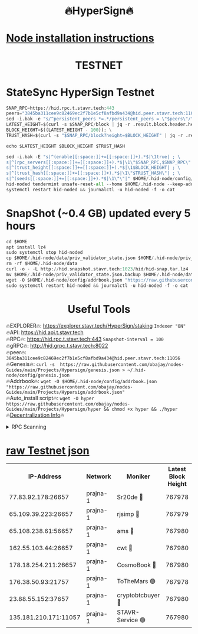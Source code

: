 <h1 align="center"> 🔥HyperSign🔥</h1>

[Node installation instructions](https://github.com/obajay/nodes-Guides/tree/main/Projects/Hypersign)
=

<h1 align="center"> TESTNET</h1>

# StateSync HyperSign Testnet
```python
SNAP_RPC=https://hid.rpc.t.stavr.tech:443
peers="3845ba311cee9c82469ec2f7b1e5cf8afbd9a434@hid.peer.stavr.tech:11056"
sed -i.bak -e "s/^persistent_peers *=.*/persistent_peers = \"$peers\"/" $HOME/.hid-node/config/config.toml
LATEST_HEIGHT=$(curl -s $SNAP_RPC/block | jq -r .result.block.header.height); \
BLOCK_HEIGHT=$((LATEST_HEIGHT - 100)); \
TRUST_HASH=$(curl -s "$SNAP_RPC/block?height=$BLOCK_HEIGHT" | jq -r .result.block_id.hash)

echo $LATEST_HEIGHT $BLOCK_HEIGHT $TRUST_HASH

sed -i.bak -E "s|^(enable[[:space:]]+=[[:space:]]+).*$|\1true| ; \
s|^(rpc_servers[[:space:]]+=[[:space:]]+).*$|\1\"$SNAP_RPC,$SNAP_RPC\"| ; \
s|^(trust_height[[:space:]]+=[[:space:]]+).*$|\1$BLOCK_HEIGHT| ; \
s|^(trust_hash[[:space:]]+=[[:space:]]+).*$|\1\"$TRUST_HASH\"| ; \
s|^(seeds[[:space:]]+=[[:space:]]+).*$|\1\"\"|" $HOME/.hid-node/config/config.toml
hid-noded tendermint unsafe-reset-all --home $HOME/.hid-node --keep-addr-book
systemctl restart hid-noded && journalctl -u hid-noded -f -o cat
```
# SnapShot (~0.4 GB) updated every 5 hours
```python
cd $HOME
apt install lz4
sudo systemctl stop hid-noded
cp $HOME/.hid-node/data/priv_validator_state.json $HOME/.hid-node/priv_validator_state.json.backup
rm -rf $HOME/.hid-node/data
curl -o - -L http://hid.snapshot.stavr.tech:1023/hid/hid-snap.tar.lz4 | lz4 -c -d - | tar -x -C $HOME/.hid-node --strip-components 2
mv $HOME/.hid-node/priv_validator_state.json.backup $HOME/.hid-node/data/priv_validator_state.json
wget -O $HOME/.hid-node/config/addrbook.json "https://raw.githubusercontent.com/obajay/nodes-Guides/main/Projects/Hypersign/addrbook.json"
sudo systemctl restart hid-noded && journalctl -u hid-noded -f -o cat
```

 <h1 align="center"> Useful Tools</h1>

🔥EXPLORER🔥:      https://explorer.stavr.tech/HyperSign/staking        `Indexer "ON"` \
🔥API:             https://hid.api.t.stavr.tech \
🔥RPC🔥:           https://hid.rpc.t.stavr.tech:443              `Snapshot-interval = 100` \
🔥gRPC🔥:          http://hid.grpc.t.stavr.tech:8022 \
🔥peer🔥:          `3845ba311cee9c82469ec2f7b1e5cf8afbd9a434@hid.peer.stavr.tech:11056` \
🔥Genesis🔥:     ```curl -s  https://raw.githubusercontent.com/obajay/nodes-Guides/main/Projects/Hypersign/genesis.json > ~/.hid-node/config/genesis.json``` \
🔥Addrbook🔥:    ```wget -O $HOME/.hid-node/config/addrbook.json "https://raw.githubusercontent.com/obajay/nodes-Guides/main/Projects/Hypersign/addrbook.json"``` \
🔥Auto_install script🔥: ```wget -O hyper https://raw.githubusercontent.com/obajay/nodes-Guides/main/Projects/Hypersign/hyper && chmod +x hyper && ./hyper``` \
🔥[Decentralization Info](https://github.com/obajay/StateSync-snapshots/tree/main/Projects/Hypersign/Decentralization)🔥

<details>
<summary>RPC Scanning</summary>

<h2 align="center"> We scan nodes in real time every 4 hours. And we provide the final result of RPC endpoints.
We cannot influence the operation of these nodes in any way. </h2>


```python
If Voting Power is higher than 0 --> then the Node is a validator of the network and may be subject to attack and be a potential threat to the chain.
```
```python
We marked such validators with a red symbol
```

</details>

[raw Testnet json](https://rpc-check.hypert.stavr.tech/hypert/rpc-hypert-result.json)
=

<table><tr><th>IP-Address</th><th>Network</th><th>Moniker</th><th>Latest Block Height</th><th>Earliest Block Height</th><th>Catching Up</th><th>Tx Index</th><th>Voting Power</th><th>Scan Time</th></tr><tr><td>77.83.92.178:26657</td><td>prajna-1</td><td>Sr20de 🔴</td><td>767978</td><td>1</td><td>False</td><td>on</td><td>1080256</td><td>2024-02-08T07:14:35.697182655UTC</td></tr><tr><td>65.109.39.223:26657</td><td>prajna-1</td><td>rjsimp 🔴</td><td>767979</td><td>1</td><td>False</td><td>on</td><td>1160447</td><td>2024-02-08T07:14:38.822245700UTC</td></tr><tr><td>65.108.238.61:56657</td><td>prajna-1</td><td>ams 🔴</td><td>767980</td><td>1</td><td>False</td><td>on</td><td>1198938</td><td>2024-02-08T07:14:45.574607412UTC</td></tr><tr><td>162.55.103.44:26657</td><td>prajna-1</td><td>cwt 🔴</td><td>767980</td><td>1</td><td>False</td><td>on</td><td>989833</td><td>2024-02-08T07:14:48.218073032UTC</td></tr><tr><td>178.18.254.211:26657</td><td>prajna-1</td><td>CosmoBook 🔴</td><td>767980</td><td>108201</td><td>False</td><td>on</td><td>990495</td><td>2024-02-08T07:14:45.271067454UTC</td></tr><tr><td>176.38.50.93:21757</td><td>prajna-1</td><td>ToTheMars 🟢</td><td>767978</td><td>635201</td><td>False</td><td>on</td><td>0</td><td>2024-02-08T07:14:36.415657065UTC</td></tr><tr><td>23.88.55.152:37657</td><td>prajna-1</td><td>cryptobtcbuyer 🔴</td><td>767980</td><td>667980</td><td>False</td><td>on</td><td>1184356</td><td>2024-02-08T07:14:48.478169092UTC</td></tr><tr><td>135.181.210.171:11057</td><td>prajna-1</td><td>STAVR-Service 🟢</td><td>767980</td><td>767901</td><td>False</td><td>on</td><td>0</td><td>2024-02-08T07:14:45.939711633UTC</td></tr></table>
